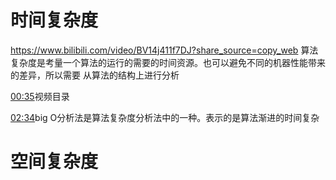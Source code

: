# 时间复杂度
https://www.bilibili.com/video/BV14j411f7DJ?share_source=copy_web
 算法复杂度是考量一个算法的运行的需要的时间资源。也可以避免不同的机器性能带来的差异，所以需要 从算法的结构上进行分析
 
[00:35](https://www.bilibili.com/video/BV14j411f7DJ?share_source=copy_web#t=35.003708)视频目录


[02:34](https://www.bilibili.com/video/BV14j411f7DJ?share_source=copy_web#t=154.16153)big O分析法是算法复杂度分析法中的一种。表示的是算法渐进的时间复杂  







# 空间复杂度              